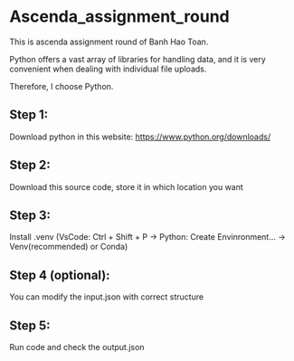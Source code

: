 # Ascenda_assignment_round
This is ascenda assignment round of Banh Hao Toan.

Python offers a vast array of libraries for handling data, and it is very convenient when dealing with individual file uploads. 

Therefore, I choose Python.

## Step 1:
Download python in this website:
https://www.python.org/downloads/

## Step 2:
Download this source code, store it in which location you want

## Step 3:
Install .venv (VsCode: Ctrl + Shift + P -> Python: Create Envinronment... -> Venv(recommended) or Conda)

## Step 4 (optional):
You can modify the input.json with correct structure

## Step 5:
Run code and check the output.json
